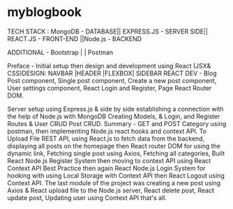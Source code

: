 # myblogbook
TECH STACK :  MongoDB - DATABASE|| EXPRESS.JS -  SERVER SIDE|| REACT.JS  - FRONT-END ||Node.js - BACKEND
                          
ADDITIONAL - Bootstrap |  | Postman

Preface - Initial setup then design and development using  React (JSX& CSS)DESIGN: NAVBAR |HEADER |FLEXBOX| SIDEBAR
REACT DEV - Blog Post component, Single post component,  Create a new post component,  User settings component,  React Login and Register, Page React Router DOM.
 
Server setup using Express.js & side by side establishing a connection with the help of Node.js with MongoDB 
Creating Models, & Login, and Register Routes &  User CRUD  Post CRUD.
Summary -  GET and POST Category using postman, then implementing Node.js react hooks and context API. 
To Upload File REST API, using React.js  to fetch data from the backend, displaying all posts on the homepage then React router DOM for using the dynamic link, Fetching single post using Axios, Fetching all categories, Built React Node.js Register System then moving to context API using 
React Context API Best Practice then again React Node.js Login System for hooking with using Local Storage with Context API then React Logout using Context API. 
The last module of the project was creating a new post using Axios & React upload file to the Node.js server, React delete post, React update post, Updating user using Context API that's all. 
